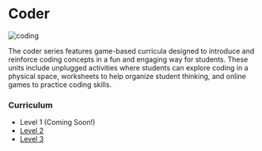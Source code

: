 # Coder

![coding](../images/coding-2.jpg)

The coder series features game-based curricula designed to introduce and reinforce coding concepts in a fun and engaging way for students. These units include unplugged activities where students can explore coding in a physical space, worksheets to help organize student thinking, and online games to practice coding skills.

### Curriculum

- Level 1 (Coming Soon!)
- [Level 2](../coder/level-2/)
- [Level 3](../coder/level-3/)
